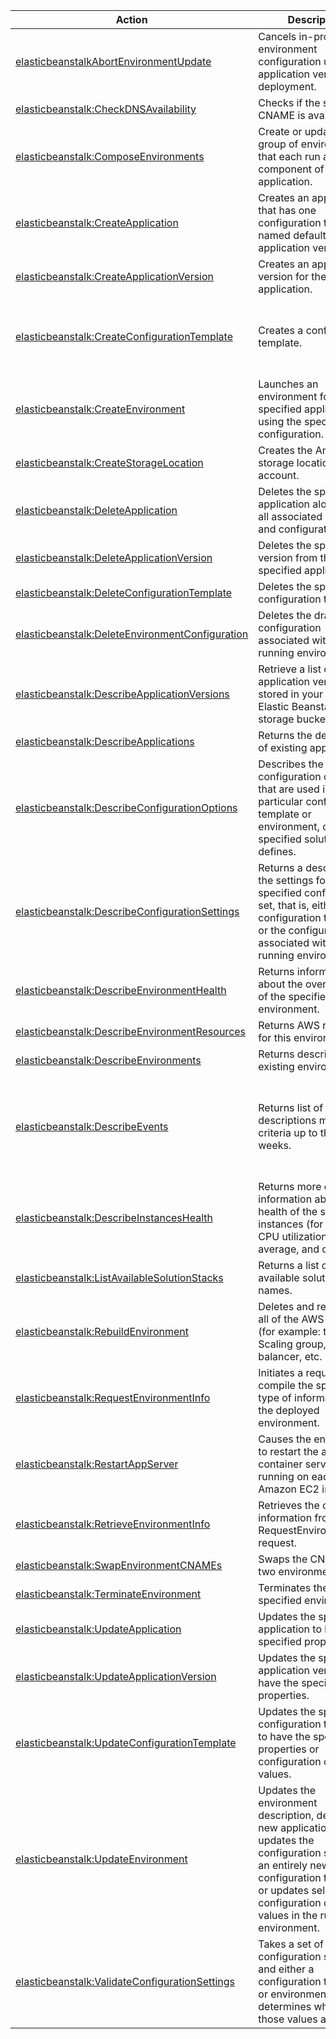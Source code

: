 | Action | Description | Resource | Condition |
| --- | --- | --- | --- |
| [elasticbeanstalkAbortEnvironmentUpdate](http://docs.aws.amazon.com/elasticbeanstalk/latest/api/API_AbortEnvironmentUpdate.html) | Cancels in-progress environment configuration update or application version deployment. | arn:aws:elasticbeanstalk:$region:$account-id:application/$applicationname, arn:aws:elasticbeanstalk:$region:$account-id:environment/$applicationname/$environmentname | - |
| [elasticbeanstalk:CheckDNSAvailability](http://docs.aws.amazon.com/elasticbeanstalk/latest/api/API_CheckDNSAvailability.html) | Checks if the specified CNAME is available. | * | - |
| [elasticbeanstalk:ComposeEnvironments](http://docs.aws.amazon.com/elasticbeanstalk/latest/api/API_ComposeEnvironments.html) | Create or update a group of environments that each run a separate component of a single application. | arn:aws:elasticbeanstalk:$region:$account-id:application/$applicationname | - |
| [elasticbeanstalk:CreateApplication](http://docs.aws.amazon.com/elasticbeanstalk/latest/api/API_CreateApplication.html) | Creates an application that has one configuration template named default and no application versions. | arn:aws:elasticbeanstalk:$region:$account-id:application/$applicationname | - |
| [elasticbeanstalk:CreateApplicationVersion](http://docs.aws.amazon.com/elasticbeanstalk/latest/api/API_CreateApplicationVersion.html) | Creates an application version for the specified application. | arn:aws:elasticbeanstalk:$region:$account-id:applicationversion/$applicationname/$versionlabel | elasticbeanstalk:InApplication |
| [elasticbeanstalk:CreateConfigurationTemplate](http://docs.aws.amazon.com/elasticbeanstalk/latest/api/API_CreateConfigurationTemplate.html) | Creates a configuration template. | arn:aws:elasticbeanstalk:$region:$account-id:configurationtemplate/$applicationname/$templatename | elasticbeanstalk:InApplication, elasticbeanstalk:FromApplication, elasticbeanstalk:FromApplicationVersion, elasticbeanstalk:FromConfigurationTemplate, elasticbeanstalk:FromEnvironment, elasticbeanstalk:FromSolutionStack |
| [elasticbeanstalk:CreateEnvironment](http://docs.aws.amazon.com/elasticbeanstalk/latest/api/API_CreateEnvironment.html) | Launches an environment for the specified application using the specified configuration. | arn:aws:elasticbeanstalk:$region:$account-id:environment/$applicationname/$environmentname | elasticbeanstalk:InApplication, elasticbeanstalk:FromApplicationVersion, elasticbeanstalk:FromConfigurationTemplate, elasticbeanstalk:FromSolutionStack |
| [elasticbeanstalk:CreateStorageLocation](http://docs.aws.amazon.com/elasticbeanstalk/latest/api/API_CreateStorageLocation.html) | Creates the Amazon S3 storage location for the account. | * | - |
| [elasticbeanstalk:DeleteApplication](http://docs.aws.amazon.com/elasticbeanstalk/latest/api/API_DeleteApplication.html) | Deletes the specified application along with all associated versions and configurations. | arn:aws:elasticbeanstalk:$region:$account-id:application/$applicationname | - |
| [elasticbeanstalk:DeleteApplicationVersion](http://docs.aws.amazon.com/elasticbeanstalk/latest/api/API_DeleteApplicationVersion.html) | Deletes the specified version from the specified application. | arn:aws:elasticbeanstalk:$region:$account-id:applicationversion/$applicationname/$versionlabel | elasticbeanstalk:InApplication |
| [elasticbeanstalk:DeleteConfigurationTemplate](http://docs.aws.amazon.com/elasticbeanstalk/latest/api/API_DeleteConfigurationTemplate.html) | Deletes the specified configuration template. | arn:aws:elasticbeanstalk:$region:$account-id:configurationtemplate/$applicationname/$templatename | elasticbeanstalk:InApplication |
| [elasticbeanstalk:DeleteEnvironmentConfiguration](http://docs.aws.amazon.com/elasticbeanstalk/latest/api/API_DeleteEnvironmentConfiguration.html) | Deletes the draft configuration associated with the running environment. | arn:aws:elasticbeanstalk:$region:$account-id:environment/$applicationname/$environmentname | elasticbeanstalk:InApplication |
| [elasticbeanstalk:DescribeApplicationVersions](http://docs.aws.amazon.com/elasticbeanstalk/latest/api/API_DescribeApplicationVersions.html) | Retrieve a list of application versions stored in your AWS Elastic Beanstalk storage bucket. | arn:aws:elasticbeanstalk:$region:$account-id:applicationversion/$applicationname/$versionlabel | elasticbeanstalk:InApplication |
| [elasticbeanstalk:DescribeApplications](http://docs.aws.amazon.com/elasticbeanstalk/latest/api/API_DescribeApplications.html) | Returns the descriptions of existing applications. | arn:aws:elasticbeanstalk:$region:$account-id:application/$applicationname | - |
| [elasticbeanstalk:DescribeConfigurationOptions](http://docs.aws.amazon.com/elasticbeanstalk/latest/api/API_DescribeConfigurationOptions.html) | Describes the configuration options that are used in a particular configuration template or environment, or that a specified solution stack defines. | arn:aws:elasticbeanstalk:$region:$account-id:environment/$applicationname/$environmentname, arn:aws:elasticbeanstalk:$region:$account-id:configurationtemplate/$applicationname/$templatename, arn:aws:elasticbeanstalk:$region::solutionstack/$solutionstackname | elasticbeanstalk:InApplication |
| [elasticbeanstalk:DescribeConfigurationSettings](http://docs.aws.amazon.com/elasticbeanstalk/latest/api/API_DescribeConfigurationSettings.html) | Returns a description of the settings for the specified configuration set, that is, either a configuration template or the configuration set associated with a running environment. | arn:aws:elasticbeanstalk:$region:$account-id:environment/$applicationname/$environmentname, arn:aws:elasticbeanstalk:$region:$account-id:configurationtemplate/$applicationname/$templatename | elasticbeanstalk:InApplication |
| [elasticbeanstalk:DescribeEnvironmentHealth](http://docs.aws.amazon.com/elasticbeanstalk/latest/api/API_DescribeEnvironmentHealth.html) | Returns information about the overall health of the specified environment. | arn:aws:elasticbeanstalk:$region:$account-id:environment/$applicationname/$environmentname | - |
| [elasticbeanstalk:DescribeEnvironmentResources](http://docs.aws.amazon.com/elasticbeanstalk/latest/api/API_DescribeEnvironmentResources.html) | Returns AWS resources for this environment. | arn:aws:elasticbeanstalk:$region:$account-id:environment/$applicationname/$environmentname | elasticbeanstalk:InApplication |
| [elasticbeanstalk:DescribeEnvironments](http://docs.aws.amazon.com/elasticbeanstalk/latest/api/API_DescribeEnvironments.html) | Returns descriptions for existing environments. | arn:aws:elasticbeanstalk:$region:$account-id:environment/$applicationname/$environmentname | elasticbeanstalk:InApplication |
| [elasticbeanstalk:DescribeEvents](http://docs.aws.amazon.com/elasticbeanstalk/latest/api/API_DescribeEvents.html) | Returns list of event descriptions matching criteria up to the last 6 weeks. | arn:aws:elasticbeanstalk:$region:$account-id:application/$applicationname, arn:aws:elasticbeanstalk:$region:$account-id:applicationversion/$applicationname/$versionlabel, arn:aws:elasticbeanstalk:$region:$account-id:configurationtemplate/$applicationname/$templatename, arn:aws:elasticbeanstalk:$region:$account-id:environment/$applicationname/$environmentname | elasticbeanstalk:InApplication |
| [elasticbeanstalk:DescribeInstancesHealth](http://docs.aws.amazon.com/elasticbeanstalk/latest/api/API_DescribeInstancesHealth.html) | Returns more detailed information about the health of the specified instances (for example, CPU utilization, load average, and causes). | arn:aws:elasticbeanstalk:$region:$account-id:environment/$applicationname/$environmentname | - |
| [elasticbeanstalk:ListAvailableSolutionStacks](http://docs.aws.amazon.com/elasticbeanstalk/latest/api/API_ListAvailableSolutionStacks.html) | Returns a list of the available solution stack names. | arn:aws:elasticbeanstalk:$region::solutionstack/$solutionstackname | - |
| [elasticbeanstalk:RebuildEnvironment](http://docs.aws.amazon.com/elasticbeanstalk/latest/api/API_RebuildEnvironment.html) | Deletes and recreates all of the AWS resources (for example: the Auto Scaling group, load balancer, etc. | arn:aws:elasticbeanstalk:$region:$account-id:environment/$applicationname/$environmentname | elasticbeanstalk:InApplication |
| [elasticbeanstalk:RequestEnvironmentInfo](http://docs.aws.amazon.com/elasticbeanstalk/latest/api/API_RequestEnvironmentInfo.html) | Initiates a request to compile the specified type of information of the deployed environment. | arn:aws:elasticbeanstalk:$region:$account-id:environment/$applicationname/$environmentname | elasticbeanstalk:InApplication |
| [elasticbeanstalk:RestartAppServer](http://docs.aws.amazon.com/elasticbeanstalk/latest/api/API_RestartAppServer.html) | Causes the environment to restart the application container server running on each Amazon EC2 instance. | arn:aws:elasticbeanstalk:$region:$account-id:environment/$applicationname/$environmentname | elasticbeanstalk:InApplication |
| [elasticbeanstalk:RetrieveEnvironmentInfo](http://docs.aws.amazon.com/elasticbeanstalk/latest/api/API_RetrieveEnvironmentInfo.html) | Retrieves the compiled information from a RequestEnvironmentInfo request. | arn:aws:elasticbeanstalk:$region:$account-id:environment/$applicationname/$environmentname | elasticbeanstalk:InApplication |
| [elasticbeanstalk:SwapEnvironmentCNAMEs](http://docs.aws.amazon.com/elasticbeanstalk/latest/api/API_SwapEnvironmentCNAMEs.html) | Swaps the CNAMEs of two environments. | arn:aws:elasticbeanstalk:$region:$account-id:environment/$applicationname/$environmentname | elasticbeanstalk:InApplication, elasticbeanstalk:FromEnvironment |
| [elasticbeanstalk:TerminateEnvironment](http://docs.aws.amazon.com/elasticbeanstalk/latest/api/API_TerminateEnvironment.html) | Terminates the specified environment. | arn:aws:elasticbeanstalk:$region:$account-id:environment/$applicationname/$environmentname | elasticbeanstalk:InApplication |
| [elasticbeanstalk:UpdateApplication](http://docs.aws.amazon.com/elasticbeanstalk/latest/api/API_UpdateApplication.html) | Updates the specified application to have the specified properties. | arn:aws:elasticbeanstalk:$region:$account-id:application/$applicationname | - |
| [elasticbeanstalk:UpdateApplicationVersion](http://docs.aws.amazon.com/elasticbeanstalk/latest/api/API_UpdateApplicationVersion.html) | Updates the specified application version to have the specified properties. | arn:aws:elasticbeanstalk:$region:$account-id:applicationversion/$applicationname/$versionlabel | elasticbeanstalk:InApplication |
| [elasticbeanstalk:UpdateConfigurationTemplate](http://docs.aws.amazon.com/elasticbeanstalk/latest/api/API_UpdateConfigurationTemplate.html) | Updates the specified configuration template to have the specified properties or configuration option values. | arn:aws:elasticbeanstalk:$region:$account-id:configurationtemplate/$applicationname/$templatename | elasticbeanstalk:InApplication |
| [elasticbeanstalk:UpdateEnvironment](http://docs.aws.amazon.com/elasticbeanstalk/latest/api/API_UpdateEnvironment.html) | Updates the environment description, deploys a new application version, updates the configuration settings to an entirely new configuration template, or updates select configuration option values in the running environment. | arn:aws:elasticbeanstalk:$region:$account-id:environment/$applicationname/$environmentname  | elasticbeanstalk:InApplication, elasticbeanstalk:FromApplicationVersion, elasticbeanstalk:FromConfigurationTemplate |
| [elasticbeanstalk:ValidateConfigurationSettings](http://docs.aws.amazon.com/elasticbeanstalk/latest/api/API_ValidateConfigurationSettings.html) | Takes a set of configuration settings and either a configuration template or environment, and determines whether those values are valid. | arn:aws:elasticbeanstalk:$region:$account-id:environment/$applicationname/$environmentname, arn:aws:elasticbeanstalk:$region:$account-id:configurationtemplate/$applicationname/$templatename | elasticbeanstalk:InApplication |

